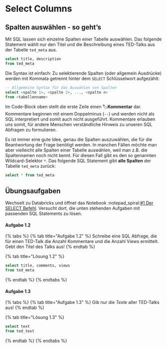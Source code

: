 # Select Columns

## Spalten auswählen - so geht’s

Mit SQL lassen sich einzelne Spalten einer Tabelle auswählen. Das folgende Statement wählt nur den Titel und die Beschreibung eines TED-Talks aus der Tabelle `ted_meta` aus.

```sql
select title, description 
from ted_meta
```

Die Syntax ist einfach: Zu selektierende Spalten (oder allgemein Ausdrücke) werden mit Kommata getrennt hinter dem `SELECT` Schlüsselwort aufgezählt:

```sql
-- Allgemeine Syntax für das Auswählen von Spalten
select <spalte 1>, <spalte 2>, ..., <spalte n>
from <tabellenname>
```

Im Code-Block oben stellt die erste Zeile einen :label:**Kommentar** dar. Kommentare beginnen mit einem Doppelminus (`--`) und werden nicht als SQL interpretiert und somit auch nicht ausgeführt. Kommentare erlauben uns somit, für andere Menschen verständliche Hinweis zu unseren SQL Abfragen zu formulieren.&#x20;

Es ist immer eine gute Idee, genau die Spalten auszuwählen, die für die Beantwortung der Frage benötigt werden. In manchen Fällen möchte man aber vielleicht alle Spalten einer Tabelle auswählen, weil man z.B. die Spaltennamen noch nicht kennt. Für diesen Fall gibt es den so genannten Wildcard-Selektor `*`. Das folgende SQL Statement gibt **alle Spalten** der Tabelle `ted_meta` zurück:

```sql
select * from ted_meta
```

## Übungsaufgaben

Wechselt zu Databricks und öffnet das Notebook :notepad\_spiral:[#1 Der SELECT Befehl](https://winf-hsos.github.io/databricks-notebooks/sql-tutorial/1\_Der\_SELECT\_Befehl.html). Versucht dort, die unten stehenden Aufgaben mit passenden SQL Statements zu lösen.

#### Aufgabe 1.2

{% tabs %}
{% tab title="Aufgabe 1.2" %}
Schreibe eine SQL Abfrage, die für einen TED-Talk die Anzahl Kommentare und die Anzahl Views ermittelt. Gebt den Titel des Talks aus!
{% endtab %}

{% tab title="Lösung 1.2" %}
```sql
select title, comments, views
from ted_meta
```
{% endtab %}
{% endtabs %}

#### Aufgabe 1.3

{% tabs %}
{% tab title="Aufgabe 1.3" %}
Gib nur die _Texte_ aller TED-Talks aus!
{% endtab %}

{% tab title="Lösung 1.3" %}
```sql
select text 
from ted_text
```
{% endtab %}
{% endtabs %}

